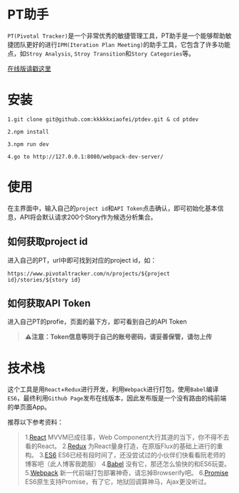 # PT助手

`PT(Pivotal Tracker)`是一个非常优秀的敏捷管理工具，PT助手是一个能够帮助敏捷团队更好的进行`IPM(Iteration Plan Meeting)`的助手工具，它包含了许多功能点，如`Stroy Analysis`, `Stroy Transition`和`Story Categories`等。

[在线版请戳这里](https://kkkkkxiaofei.github.io/ptpro/)

# 安装

```
1.git clone git@github.com:kkkkkxiaofei/ptdev.git & cd ptdev
```

```
2.npm install
```

```
3.npm run dev
```

```
4.go to http://127.0.0.1:8080/webpack-dev-server/
```

# 使用

在主界面中，输入自己的`project id`和`API Token`点击确认，即可初始化基本信息，API将会默认请求200个Story作为候选分析集合。

## 如何获取project id

进入自己的PT，url中即可找到对应的project id，如：

```
https://www.pivotaltracker.com/n/projects/${project id}/stories/${story id}
```

## 如何获取API Token

进入自己PT的profie，页面的最下方，即可看到自己的API Token

>**⚠注意：Token信息等同于自己的账号密码，请妥善保管，请勿上传**

# 技术栈

这个工具是用`React`+`Redux`进行开发，利用`Webpack`进行打包，使用`Babel`编译`ES6`，最终利用`Github Page`发布在线版本，因此发布版是一个没有路由的纯前端的单页面App。

推荐以下参考资料：

>1.[React](https://facebook.github.io/react/)
MVVM已成往事，Web Component大行其道的当下，你不得不去看的React。
>2.[Redux](http://redux.js.org)
为React量身打造，在原版Flux的基础上进行的重构。
>3.[ES6](http://es6.ruanyifeng.com/)
ES6已经有段时间了，还没尝试过的小伙伴们快看看阮老师的博客吧（此人博客我跪服）
>4.[Babel](http://babeljs.io/repl/)
没有它，那还怎么愉快的和ES6玩耍。
>5.[Webpack](http://webpack.github.io/)
新一代前端打包部署神奇，请忘掉Browserify吧。
>6.[Promise](https://developer.mozilla.org/en-US/docs/Mozilla/JavaScript_code_modules/Promise.jsm/Promise)
ES6原生支持Promise，有了它，地狱回调算神马，Ajax更没听过。



